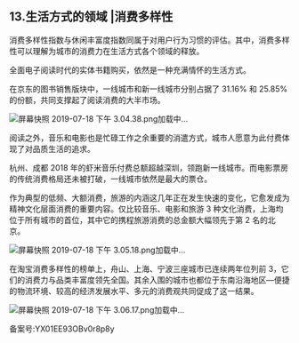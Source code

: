 ## 13.生活方式的领域 |消费多样性
消费多样性指数与休闲丰富度指数同属于对用户行为习惯的评估。其中，消费多样性可以理解为城市的消费力在生活方式各个领域的释放。


全面电子阅读时代的实体书籍购买，依然是一种充满情怀的生活方式。


在京东的图书销售版块中，一线城市和新一线城市分别占据了 31.16% 和 25.85% 的份额，共同支撑起了阅读消费的大半市场。


  



![屏幕快照 2019-07-18 下午 3.04.38.png](https://image.135editor.com/files/users/172/1721143/201907/fadzbTAS_IWAH.png)加载中...


  



阅读之外，音乐和电影也是忙碌工作之余重要的消遣方式，城市人愿意为此付费体现了对品质生活的追求。


杭州、成都 2018 年的虾米音乐付费总额超越深圳，领跑新一线城市。而电影票房的传统消费格局还未被打破，一线城市依然是最大的票仓。


作为典型的低频、大额消费，旅游的内涵这几年正在发生快速的变化，它愈发成为精神文化层面消费的重要内容。仅比较音乐、电影和旅游 3 种文化消费，上海均位于所有城市的首位，其中它的携程旅游消费的总金额大幅领先于第 2 名的北京。


  



![屏幕快照 2019-07-18 下午 3.05.18.png]()加载中...


  



在淘宝消费多样性的榜单上，舟山、上海、宁波三座城市已连续两年位列前 3，它们的消费力与品类丰富度领先全国。其余入围的城市也都位于东南沿海地区—便捷的物流环境、较高的经济发展水平、多元的消费观共同促成了这一结果。


  



![屏幕快照 2019-07-18 下午 3.06.17.png]()加载中...


备案号:YX01EE93OBv0r8p8y

